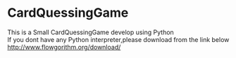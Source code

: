 # CardQuessingGame
This is a  Small CardQuessingGame develop using Python  
If you dont have any Python interpreter,please download from the link below 
http://www.flowgorithm.org/download/
